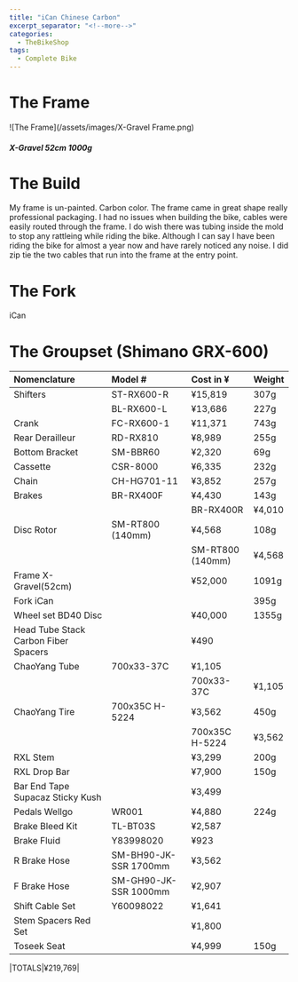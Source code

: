 ```yaml
---
title: "iCan Chinese Carbon"
excerpt_separator: "<!--more-->"
categories:
  - TheBikeShop
tags:
  - Complete Bike
---
```


# The Frame
![The Frame](/assets/images/X-Gravel Frame.png)

##### X-Gravel 52cm 1000g

# The Build
My frame is un-painted. Carbon color. The frame came in great shape really professional packaging. I had no issues when building the bike, cables were easily routed through the frame. I do wish there was tubing inside the mold to stop any rattleing while riding the bike. Although I can say I have been riding the bike for almost a year now and have rarely noticed any noise. I did zip tie the two cables that run into the frame at the entry point.

# The Fork
iCan
# The Groupset (Shimano GRX-600)

|Nomenclature|Model #|Cost in ¥|Weight|	
|:--|:--|:--|:--|
|Shifters|ST-RX600-R|¥15,819|307g|
| |BL-RX600-L|¥13,686|227g|
|Crank|FC-RX600-1|¥11,371|743g|
|Rear Derailleur|RD-RX810|¥8,989|255g|
|Bottom Bracket|SM-BBR60|¥2,320|69g|	
|Cassette|CSR-8000|¥6,335|232g|
|Chain|CH-HG701-11|¥3,852|257g|
|Brakes|BR-RX400F|¥4,430|143g|
	| |BR-RX400R|¥4,010|143g|
|Disc Rotor|SM-RT800 (140mm)|¥4,568|108g|
	| |SM-RT800 (140mm)|¥4,568|108g|
|Frame X-Gravel(52cm)| |¥52,000|1091g|
|Fork iCan| | |395g|
|Wheel set BD40 Disc| |¥40,000|1355g|
|Head Tube Stack Carbon Fiber Spacers| |¥490|
|ChaoYang Tube|700x33-37C|¥1,105|
	| |700x33-37C|¥1,105|
|ChaoYang Tire|700x35C H-5224|¥3,562|450g|
	| |700x35C H-5224|¥3,562|450g|
|RXL Stem| |¥3,299|200g|
|RXL Drop Bar| |¥7,900|150g|
|Bar End Tape Supacaz Sticky Kush| |¥3,499|
|Pedals	Wellgo|WR001|¥4,880|224g|
|Brake Bleed Kit|TL-BT03S|¥2,587|
|Brake Fluid|Y83998020|¥923|
|R Brake Hose|SM-BH90-JK-SSR 1700mm|¥3,562|
|F Brake Hose|SM-GH90-JK-SSR 1000mm|¥2,907|
|Shift Cable Set|Y60098022|¥1,641|
|Stem Spacers Red Set| |¥1,800|
|Toseek	Seat| |¥4,999|150g|

|TOTALS|¥219,769|
